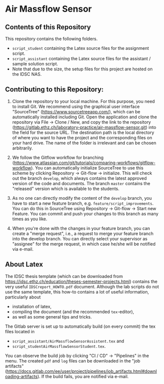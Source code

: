 # Air Massflow Sensor

## Contents of this Repository

This repository contains the following folders.
- `script_student` containing the Latex source files for the assignment script.
- `script_assistant` containing the Latex source files for the assistant / sample solution script.
- Note that due to the size, the setup files for this project are hosted on the IDSC NAS.

## Contributing to this Repository:

1. Clone the repository to your local machine.
For this purpose, you need to install Git.
We recommend using the graphical user interface "SourceTree" (https://www.sourcetreeapp.com/), which can be automatically installed including Git.
Open the application and clone the repository via File -> Clone / New, and copy the link to the repository (https://gitlab.ethz.ch/laboratory-practice/air-massflow-sensor.git) into the field for the source URL.
The destination path is the local directory of where you want to have the project and the corresponding files on your hard drive.
The name of the folder is irrelevant and can be chosen arbitrarily.

2. We follow the Gitflow workflow for branching (https://www.atlassian.com/git/tutorials/comparing-workflows/gitflow-workflow).
You can automatically initialize SourceTree to use this scheme by clicking Repository -> Git-flow -> initialize.
This will check out the branch `develop`, which always contains the latest approved version of the code and documents.
The branch `master` contains the "released" version which is available to the students.

3. As no one can directly modify the content of the `develop` branch, you have to start a new feature branch, e.g. `feature/script_improvements`.
You can do this in SourceTree using Repository -> Git-flow -> Start new Feature.
You can commit and push your changes to this branch as many times as you like.

4. When you're done with the changes in your feature branch, you can create a "merge request", i.e., a request to merge your feature branch into the develop branch.
You can directly select your supervisor as "assignee" for the merge request, in which case he/she will be notified via e-mail.

## About Latex

The IDSC thesis template (which can be downloaded from https://idsc.ethz.ch/education/theses-semester-projects.html) contains the very useful `IDSCreport_HOWTO.pdf` document.
Although the lab scripts do not use the same template, this how-to contains a lot of useful information, particularly about
- installation of latex,
- compiling the document (and the recommended `tex`-editor),
- as well as some general tips and tricks.

The Gitlab server is set up to automatically build (on every commit) the tex files located in 
- `script_assistant/AirMassflowSensorAssistent.tex` and 
- `script_studentAirMassflowSensorStudent.tex`.

You can observe the build job by clicking "CI / CD" -> "Pipelines" in the menu.
The created `pdf` and `log` files can be downloaded in the "job artifacts" (https://docs.gitlab.com/ee/user/project/pipelines/job_artifacts.html#downloading-artifacts).
If the build fails, you are notified via e-mail.
